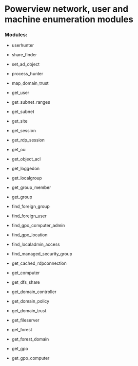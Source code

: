 # Powerview network, user and machine enumeration modules

### Modules:

 - userhunter

 - share_finder

 - set_ad_object

 - process_hunter

 - map_domain_trust

 - get_user

 - get_subnet_ranges

 - get_subnet

 - get_site

 - get_session

 - get_rdp_session

 - get_ou

 - get_object_acl

 - get_loggedon

 - get_localgroup

 - get_group_member

 - get_group

 - find_foreign_group

 - find_foreign_user

 - find_gpo_computer_admin

 - find_gpo_location

 - find_localadmin_access

 - find_managed_security_group

 - get_cached_rdpconnection

 - get_computer

 - get_dfs_share

 - get_domain_controller

 - get_domain_policy

 - get_domain_trust

 - get_fileserver

 - get_forest

 - get_forest_domain

 - get_gpo

 - get_gpo_computer
